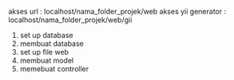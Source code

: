 akses url : localhost/nama_folder_projek/web
akses yii generator : localhost/nama_folder_projek/web/gii

1. set up database
2. membuat database
3. set up file web
4. membuat model
5. memebuat controller

